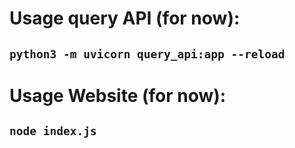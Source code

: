 # Usage query API (for now):

## `python3 -m uvicorn query_api:app --reload`

# Usage Website (for now):

## `node index.js`
